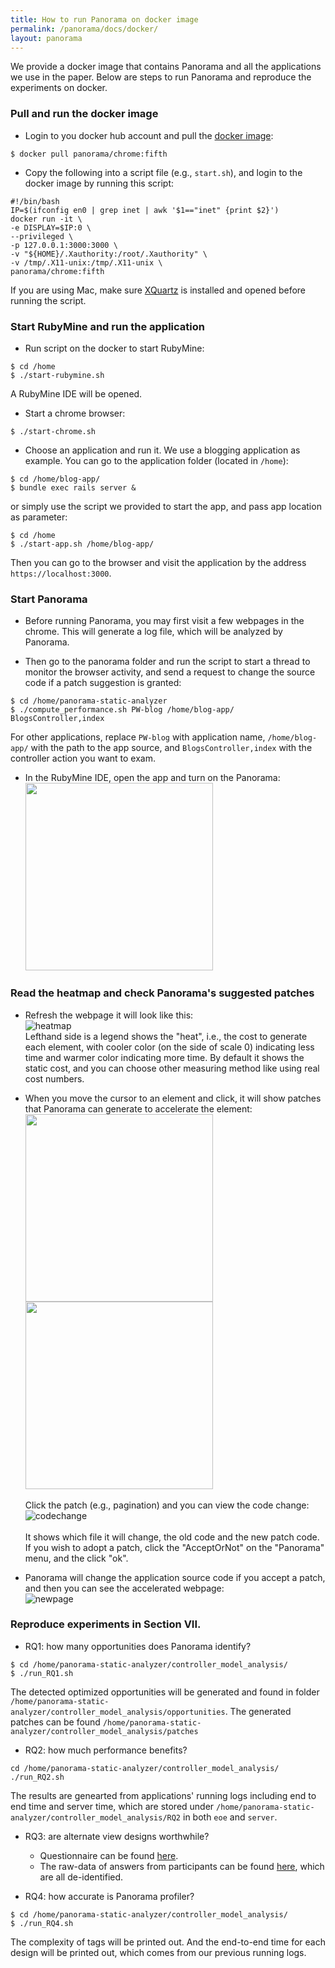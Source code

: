 ```yaml
---
title: How to run Panorama on docker image 
permalink: /panorama/docs/docker/
layout: panorama 
---
```


<div class="container" markdown="1">
<div class="row" markdown="1">
<div class="col-md-12" markdown="1">

We provide a docker image that contains Panorama and all the applications we use in the paper.
Below are steps to run Panorama and reproduce the experiments on docker.

### Pull and run the docker image 
* Login to you docker hub account and pull the [docker image](https://cloud.docker.com/repository/docker/panorama/chrome):
```
$ docker pull panorama/chrome:fifth
```

* Copy the following into a script file (e.g., `start.sh`), and login to the docker image by running this script:
```
#!/bin/bash
IP=$(ifconfig en0 | grep inet | awk '$1=="inet" {print $2}')
docker run -it \
-e DISPLAY=$IP:0 \
--privileged \
-p 127.0.0.1:3000:3000 \
-v "${HOME}/.Xauthority:/root/.Xauthority" \
-v /tmp/.X11-unix:/tmp/.X11-unix \
panorama/chrome:fifth
```
If you are using Mac, make sure [XQuartz](https://www.xquartz.org) is installed and opened before running the script.

### Start RubyMine and run the application
* Run script on the docker to start RubyMine:
```
$ cd /home
$ ./start-rubymine.sh
```
A RubyMine IDE will be opened.

* Start a chrome browser:
```
$ ./start-chrome.sh
```

* Choose an application and run it. We use a blogging application as example. You can go to the application folder (located in `/home`):
```
$ cd /home/blog-app/
$ bundle exec rails server &
```
or simply use the script we provided to start the app, and pass app location as parameter:
```
$ cd /home
$ ./start-app.sh /home/blog-app/
```
Then you can go to the browser and visit the application by the address `https://localhost:3000`.

### Start Panorama
* Before running Panorama, you may first visit a few webpages in the chrome. This will generate a log file, which will be analyzed by Panorama.

* Then go to the panorama folder and run the script to start a thread to monitor the browser activity, and send a request to change the source code if a patch suggestion is granted:
```
$ cd /home/panorama-static-analyzer
$ ./compute_performance.sh PW-blog /home/blog-app/ BlogsController,index
```
For other applications, replace `PW-blog` with application name, `/home/blog-app/` with the path to the app source, and `BlogsController,index` with the controller action you want to exam.

* In the RubyMine IDE, open the app and turn on the Panorama:<br/>
<img src="../../screenshots/start_panorama.png" width="300"><br/>

### Read the heatmap and check Panorama's suggested patches
* Refresh the webpage it will look like this:<br/>
![heatmap](../../screenshots/heatmap.png)<br/>
Lefthand side is a legend shows the "heat", i.e., the cost to generate each element, with cooler color (on the side of scale 0) indicating less time and warmer color indicating more time. By default it shows the static cost, and you can choose other measuring method like using real cost numbers. 

* When you move the cursor to an element and click, it will show patches that Panorama can generate to accelerate the element:<br/>
<img src="../../screenshots/choices1.png" width="300"><br/>
<img src="../../screenshots/choices2.png" width="300"><br/><br/>
Click the patch (e.g., pagination) and you can view the code change:
![codechange](../../screenshots/codechange.png)<br/><br/>
It shows which file it will change, the old code and the new patch code.
If you wish to adopt a patch, click the "AcceptOrNot" on the "Panorama" menu, and the click "ok".

* Panorama will change the application source code if you accept a patch, and then you can see the accelerated webpage:<br/>
![newpage](../../screenshots/newpage.png)<br/>

### Reproduce experiments in Section VII.
* RQ1: how many opportunities does Panorama identify?
```
$ cd /home/panorama-static-analyzer/controller_model_analysis/
$ ./run_RQ1.sh
```
The detected optimized opportunities will be generated and found in folder ```/home/panorama-static-analyzer/controller_model_analysis/opportunities```.
The generated patches can be found ```/home/panorama-static-analyzer/controller_model_analysis/patches```

* RQ2: how much performance benefits?
```
cd /home/panorama-static-analyzer/controller_model_analysis/
./run_RQ2.sh
```
The results are genearted from applications' running logs including end to end time and server time, which are stored under ```/home/panorama-static-analyzer/controller_model_analysis/RQ2``` in both ```eoe``` and ```server```.


* RQ3: are alternate view designs worthwhile?<br/>
  * Questionnaire can be found [here](https://uchicago.co1.qualtrics.com/jfe/preview/SV_3HNaVHXVyhsdDZr?Q_SurveyVersionID=&Q_CHL=preview).<br/>
  * The raw-data of answers from participants can be found [here](https://docs.google.com/spreadsheets/d/1EAq7ZhROnu2BCQkXYpV9XcrYSkna5FVxy2-WgOg5r2M/edit?usp=sharing), which are all de-identified. 

* RQ4: how accurate is Panorama profiler?
```
$ cd /home/panorama-static-analyzer/controller_model_analysis/
$ ./run_RQ4.sh
```
The complexity of tags will be printed out. And the end-to-end time for each design will be printed out, which comes from our previous running logs. 

</div>
</div>
</div>
